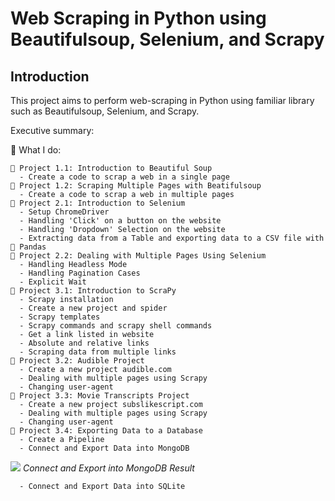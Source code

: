 # Web Scraping in Python using Beautifulsoup, Selenium, and Scrapy

## Introduction 
This project aims to perform web-scraping in Python using familiar library such as Beautifulsoup, Selenium, and Scrapy. 

Executive summary: 

🔧 What I do:

    🍲 Project 1.1: Introduction to Beautiful Soup 
      - Create a code to scrap a web in a single page 
    🍲 Project 1.2: Scraping Multiple Pages with Beatifulsoup
      - Create a code to scrap a web in multiple pages
    🔄 Project 2.1: Introduction to Selenium
      - Setup ChromeDriver 
      - Handling 'Click' on a button on the website 
      - Handling 'Dropdown' Selection on the website 
      - Extracting data from a Table and exporting data to a CSV file with 🐼 Pandas 
    🔄 Project 2.2: Dealing with Multiple Pages Using Selenium
      - Handling Headless Mode 
      - Handling Pagination Cases 
      - Explicit Wait
    🐍 Project 3.1: Introduction to ScraPy
      - Scrapy installation 
      - Create a new project and spider 
      - Scrapy templates 
      - Scrapy commands and scrapy shell commands 
      - Get a link listed in website 
      - Absolute and relative links 
      - Scraping data from multiple links 
    🐍 Project 3.2: Audible Project
      - Create a new project audible.com 
      - Dealing with multiple pages using Scrapy 
      - Changing user-agent 
    🐍 Project 3.3: Movie Transcripts Project
      - Create a new project subslikescript.com
      - Dealing with multiple pages using Scrapy 
      - Changing user-agent 
    🐍 Project 3.4: Exporting Data to a Database
      - Create a Pipeline
      - Connect and Export Data into MongoDB

<img src="web-scraping/web_scraping_scrapy/img/MongoDB_Result.png"> 
<em>Connect and Export into MongoDB Result</em>

      - Connect and Export Data into SQLite

